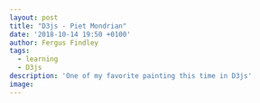 ```yaml
---
layout: post
title: "D3js - Piet Mondrian"
date: '2018-10-14 19:50 +0100'
author: Fergus Findley
tags:
  - learning
  - D3js
description: 'One of my favorite painting this time in D3js'
image: 
---
```


<div id='chart'></div>

<script src="https://d3js.org/d3.v4.min.js"></script>
<script>
var total_width = $("#chart").width(),
	total_height = total_width;

var root = d3.select('#chart').append('svg')
	.attr('width', total_width)
	.attr('height', total_height)
	.style('border', '1px solid black');
	
var rects=[
	{x: -total_width/(480/2), y:-total_width/(480/2), w: total_width/(480/200), h:total_width/(480/270), fill: '#C53022'},  //red left up
	{x: -total_width/(480/2), y:total_width/(480/270), w: total_width/(480/200), h:total_width/(480/212), fill: '#E3E0DF'}, //gray left bottom
	{x: total_width/(480/200), y:-total_width/(480/2), w: total_width/(480/282), h:total_width/(480/270), fill: '#E3E0DF'}, //gray right up
	{x: total_width/(480/200), y:total_width/(480/270), w: total_width/(480/244), h:total_width/(480/190), fill: '#E3E0DF'},//gray middle 
	{x: total_width/(480/200), y:total_width/(480/462), w: total_width/(480/128), h:total_width/(480/22), fill: '#ECBD17'}, //yellow bottom
	{x: total_width/(480/330), y:total_width/(480/462), w: total_width/(480/114), h:total_width/(480/22), fill: '#DBD6D9'}, //gray bottom
	{x: total_width/(480/446), y:total_width/(480/270), w: total_width/(480/36), h:total_width/(480/86), fill: '#0D110F'},  //black right
	{x: total_width/(480/446), y:total_width/(480/358), w: total_width/(480/36), h:total_width/(480/174), fill: '#1B5B9E'}  //blue bottom right
];
	
root.selectAll('rect')
	.data(rects).enter()
	.append('rect')
	.attr('x', function(d) {return d.x;})
	.attr('y', function(d) {return d.y;})
	.attr('width', function(d) {return d.w;})
	.attr('height', function(d) {return d.h;})
	.attr('fill', function(d) {return d.fill || '#eef2d1';})
	.attr('stroke-width', total_width/120)
	.attr('stroke', 'black');
</script>
